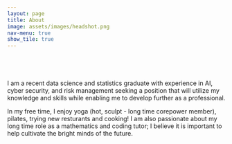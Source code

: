 ```yaml
---
layout: page
title: About
image: assets/images/headshot.png
nav-menu: true
show_tile: true
---
```


<!-- Main -->
<div id="main">
<section id="two" class="spotlights">
	<section>
			<img src="{% link assets/images/BZ1_8756.jpg %}" alt="" data-position="center center" />
		</a>
		<div class="content">
			<div class="inner">
				<header class="major">
		</header>
		<p> I am a recent data science and statistics graduate with experience in AI, cyber security, and risk management seeking a position that will utilize my knowledge and skills while enabling me to develop further as a professional.</p>

<p>In my free time, I enjoy yoga (hot, sculpt - long time corepower member), pilates, trying new resturants and cooking! I am also passionate about my long time role as a mathematics and coding tutor; I believe it is important to help cultivate the bright minds of the future. </p> 
			</div>
		</div>
	</section>
</div>
